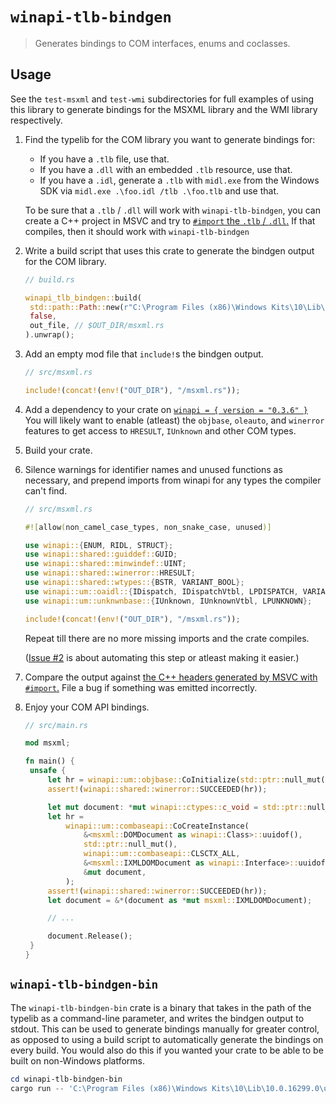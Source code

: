 # `winapi-tlb-bindgen`

> Generates bindings to COM interfaces, enums and coclasses.

## Usage

See the `test-msxml` and `test-wmi` subdirectories for full examples of using
this library to generate bindings for the MSXML library and the WMI library
respectively.

1. Find the typelib for the COM library you want to generate bindings for:

   - If you have a `.tlb` file, use that.
   - If you have a `.dll` with an embedded `.tlb` resource, use that.
   - If you have a `.idl`, generate a `.tlb` with `midl.exe` from the Windows
     SDK via `midl.exe .\foo.idl /tlb .\foo.tlb` and use that.

   To be sure that a `.tlb` / `.dll` will work with `winapi-tlb-bindgen`, you
   can create a C++ project in MSVC and try to [`#import` the `.tlb` /
   `.dll`.](https://docs.microsoft.com/en-us/cpp/preprocessor/hash-import-directive-cpp)
   If that compiles, then it should work with `winapi-tlb-bindgen`

1. Write a build script that uses this crate to generate the bindgen output for
   the COM library.

   ```rust
   // build.rs

   winapi_tlb_bindgen::build(
   	std::path::Path::new(r"C:\Program Files (x86)\Windows Kits\10\Lib\10.0.18362.0\um\x64\MsXml.Tlb"),
   	false,
   	out_file, // $OUT_DIR/msxml.rs
   ).unwrap();
   ```

1. Add an empty mod file that `include!`s the bindgen output.

   ```rust
   // src/msxml.rs

   include!(concat!(env!("OUT_DIR"), "/msxml.rs"));
   ```

1. Add a dependency to your crate on [`winapi = { version = "0.3.6" }`](https://docs.rs/winapi/0.3.x/x86_64-pc-windows-msvc/winapi/) You will
   likely want to enable (atleast) the `objbase`, `oleauto`, and `winerror`
   features to get access to `HRESULT`, `IUnknown` and other COM types.

1. Build your crate.

1. Silence warnings for identifier names and unused functions as necessary, and
   prepend imports from winapi for any types the compiler can't find.

   ```rust
   // src/msxml.rs

   #![allow(non_camel_case_types, non_snake_case, unused)]

   use winapi::{ENUM, RIDL, STRUCT};
   use winapi::shared::guiddef::GUID;
   use winapi::shared::minwindef::UINT;
   use winapi::shared::winerror::HRESULT;
   use winapi::shared::wtypes::{BSTR, VARIANT_BOOL};
   use winapi::um::oaidl::{IDispatch, IDispatchVtbl, LPDISPATCH, VARIANT};
   use winapi::um::unknwnbase::{IUnknown, IUnknownVtbl, LPUNKNOWN};

   include!(concat!(env!("OUT_DIR"), "/msxml.rs"));
   ```

   Repeat till there are no more missing imports and the crate compiles.

   ([Issue #2](https://github.com/Arnavion/winapi-tlb-bindgen/issues/2) is
   about automating this step or atleast making it easier.)

1. Compare the output against [the C++ headers generated by MSVC with
   `#import`.](https://docs.microsoft.com/en-us/cpp/preprocessor/hash-import-directive-cpp#_predir_the_23import_directive_header_files_created_by_import)
   File a bug if something was emitted incorrectly.

1. Enjoy your COM API bindings.

   ```rust
   // src/main.rs

   mod msxml;

   fn main() {
   	unsafe {
   		let hr = winapi::um::objbase::CoInitialize(std::ptr::null_mut());
   		assert!(winapi::shared::winerror::SUCCEEDED(hr));

   		let mut document: *mut winapi::ctypes::c_void = std::ptr::null_mut();
   		let hr =
   			winapi::um::combaseapi::CoCreateInstance(
   				&<msxml::DOMDocument as winapi::Class>::uuidof(),
   				std::ptr::null_mut(),
   				winapi::um::combaseapi::CLSCTX_ALL,
   				&<msxml::IXMLDOMDocument as winapi::Interface>::uuidof(),
   				&mut document,
   			);
   		assert!(winapi::shared::winerror::SUCCEEDED(hr));
   		let document = &*(document as *mut msxml::IXMLDOMDocument);

   		// ...

   		document.Release();
   	}
   }
   ```

## `winapi-tlb-bindgen-bin`

The `winapi-tlb-bindgen-bin` crate is a binary that takes in the path of the
typelib as a command-line parameter, and writes the bindgen output to stdout.
This can be used to generate bindings manually for greater control, as opposed
to using a build script to automatically generate the bindings on every build.
You would also do this if you wanted your crate to be able to be built on
non-Windows platforms.

```powershell
cd winapi-tlb-bindgen-bin
cargo run -- 'C:\Program Files (x86)\Windows Kits\10\Lib\10.0.16299.0\um\x64\MsXml.Tlb'
```
